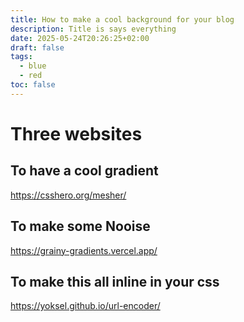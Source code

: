 ```yaml
---
title: How to make a cool background for your blog
description: Title is says everything
date: 2025-05-24T20:26:25+02:00
draft: false
tags:
  - blue
  - red
toc: false
---
```



# Three websites

## To have a cool gradient

https://csshero.org/mesher/

## To make some Nooise

https://grainy-gradients.vercel.app/

## To make this all inline in your css

https://yoksel.github.io/url-encoder/